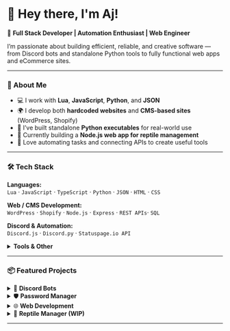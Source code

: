 # 👋 Hey there, I'm Aj!

🚀 **Full Stack Developer | Automation Enthusiast | Web Engineer**

I’m passionate about building efficient, reliable, and creative software — from Discord bots and standalone Python tools to fully functional web apps and eCommerce sites.

---

### 🧠 About Me
- 💻 I work with **Lua**, **JavaScript**, **Python**, and **JSON**  
- 🌍 I develop both **hardcoded websites** and **CMS-based sites** (WordPress, Shopify)  
- 🐍 I’ve built standalone **Python executables** for real-world use  
- 🦎 Currently building a **Node.js web app for reptile management**  
- 🧩 Love automating tasks and connecting APIs to create useful tools  

---

### 🛠️ Tech Stack
**Languages:**  
`Lua` · `JavaScript` · `TypeScript` · `Python` · `JSON` · `HTML` · `CSS`

**Web / CMS Development:**  
`WordPress` · `Shopify` · `Node.js` · `Express` · `REST APIs`· `SQL`

**Discord & Automation:**  
`Discord.js` · `Discord.py` · `Statuspage.io API`

<details>
<summary><b>Tools & Other</b></summary>

  **DevOps & Deployment:**  
  `Git` · `GitHub Actions` · `Docker` · `Cron` · `SSH`
  
  **API & Automation:**  
  `cURL` · `Postman` · `Webhooks` · `JSON Parsing`
  
  **Packaging & Node:**  
  `PyInstaller` · `npm`
  
  **Editor & Env:**  
  `VS Code` · `Linux` · `Windows` · `macOS`

</details>

---

### 📦 Featured Projects

<details>
<summary>💬 <b>Discord Bots</b></summary>

- Built bots using **Discord.js** or **Discord.py**  
- Build different bots for different usage cases  

</details>

<details>
<summary>🛡️ <b>Password Manager</b></summary>

- [**KeyForge – Secure Password Manager**](https://github.com/Ajx00/KeyForge) – Standalone executable built with **PyInstaller**, runs directly from a **USB stick**  
- Local encryption for **secure offline storage**  
- Lightweight, fast, and fully portable design  

</details>

<details>
<summary>🌐 <b>Web Development</b></summary>

- Created **hardcoded websites** (HTML, CSS, JS)  
- Built **WordPress** and **Shopify** webshops with custom integrations  
- Focused on **responsive design**, **performance**, and **SEO optimization**  

</details>

<details>
<summary>🦎 <b>Reptile Manager (WIP)</b></summary>

- **Node.js + Express** web application  
- Helps reptile owners track feedings, health logs, and environment data  
- Includes authentication, database storage, and dynamic dashboards  

</details>

---
